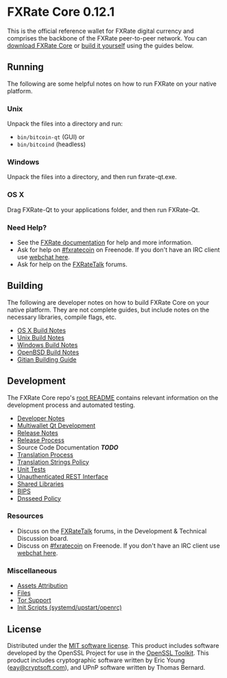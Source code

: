 FXRate Core 0.12.1
=====================

This is the official reference wallet for FXRate digital currency and comprises the backbone of the FXRate peer-to-peer network. You can [download FXRate Core](https://www.fxrate.site/downloads/) or [build it yourself](#building) using the guides below.

Running
---------------------
The following are some helpful notes on how to run FXRate on your native platform.

### Unix

Unpack the files into a directory and run:

- `bin/bitcoin-qt` (GUI) or
- `bin/bitcoind` (headless)

### Windows

Unpack the files into a directory, and then run fxrate-qt.exe.

### OS X

Drag FXRate-Qt to your applications folder, and then run FXRate-Qt.

### Need Help?

* See the [FXRate documentation](https://fxratecoin.atlassian.net/wiki/display/DOC)
for help and more information.
* Ask for help on [#fxratecoin](http://webchat.freenode.net?channels=fxratecoin) on Freenode. If you don't have an IRC client use [webchat here](http://webchat.freenode.net?channels=fxratecoin).
* Ask for help on the [FXRateTalk](https://fxratetalk.org/) forums.

Building
---------------------
The following are developer notes on how to build FXRate Core on your native platform. They are not complete guides, but include notes on the necessary libraries, compile flags, etc.

- [OS X Build Notes](build-osx.md)
- [Unix Build Notes](build-unix.md)
- [Windows Build Notes](build-windows.md)
- [OpenBSD Build Notes](build-openbsd.md)
- [Gitian Building Guide](gitian-building.md)

Development
---------------------
The FXRate Core repo's [root README](/README.md) contains relevant information on the development process and automated testing.

- [Developer Notes](developer-notes.md)
- [Multiwallet Qt Development](multiwallet-qt.md)
- [Release Notes](release-notes.md)
- [Release Process](release-process.md)
- Source Code Documentation ***TODO***
- [Translation Process](translation_process.md)
- [Translation Strings Policy](translation_strings_policy.md)
- [Unit Tests](unit-tests.md)
- [Unauthenticated REST Interface](REST-interface.md)
- [Shared Libraries](shared-libraries.md)
- [BIPS](bips.md)
- [Dnsseed Policy](dnsseed-policy.md)

### Resources
* Discuss on the [FXRateTalk](https://fxratetalk.org/) forums, in the Development & Technical Discussion board.
* Discuss on [#fxratecoin](http://webchat.freenode.net/?channels=fxratecoin) on Freenode. If you don't have an IRC client use [webchat here](http://webchat.freenode.net/?channels=fxratecoin).

### Miscellaneous
- [Assets Attribution](assets-attribution.md)
- [Files](files.md)
- [Tor Support](tor.md)
- [Init Scripts (systemd/upstart/openrc)](init.md)

License
---------------------
Distributed under the [MIT software license](http://www.opensource.org/licenses/mit-license.php).
This product includes software developed by the OpenSSL Project for use in the [OpenSSL Toolkit](https://www.openssl.org/). This product includes
cryptographic software written by Eric Young ([eay@cryptsoft.com](mailto:eay@cryptsoft.com)), and UPnP software written by Thomas Bernard.
